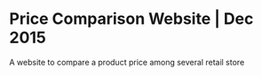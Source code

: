 # Price Comparison Website | Dec 2015
A website to compare a product price among several retail store
